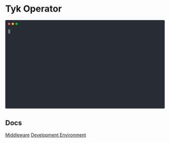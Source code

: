 # Tyk Operator

![Demo](./docs/img/demo.svg)

## Docs

[Middleware](./docs/middleware.md)
[Development Environment](./docs/development.md)
